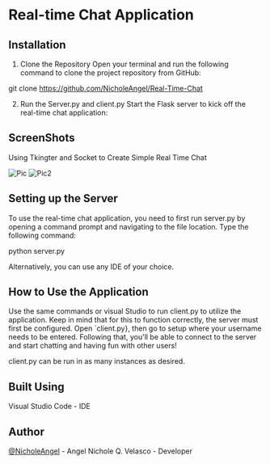 # Real-time Chat Application


  

## Installation

  

1. Clone the Repository
Open your terminal and run the following command to clone the project repository from GitHub:


git  clone  https://github.com/NicholeAngel/Real-Time-Chat

2. Run the Server.py and client.py
Start the Flask server to kick off the real-time chat application:



## ScreenShots

 Using Tkingter and Socket to Create Simple Real Time Chat 



![Pic](https://github.com/NicholeAngel/Real-Time-Chat/assets/151384692/54fbe1aa-1626-4977-8fab-63c038d51540)
![Pic2](https://github.com/NicholeAngel/Real-Time-Chat/assets/151384692/e25b8a57-ff7c-4183-ac5f-9ae7b07f7e2b)

 


## Setting up the Server

  

To use the real-time chat application, you need to first run server.py by opening a command prompt and navigating to the file location. Type the following command:

  


python  server.py


  

Alternatively, you can use any IDE of your choice.

  

## How to Use the Application

  

Use the same commands or visual Studio to run client.py to utilize the application. Keep in mind that for this to function correctly, the server must first be configured. Open `client.py}, then go to setup where your username needs to be entered. Following that, you'll be able to connect to the server and start chatting and having fun with other users!

  

client.py can be run in as many instances as desired.

  

## Built Using

  

Visual Studio Code - IDE

  

## Author

  

[@NicholeAngel](https://github.com/NicholeAngel/Real-Time-Chat) - Angel Nichole Q. Velasco - Developer
